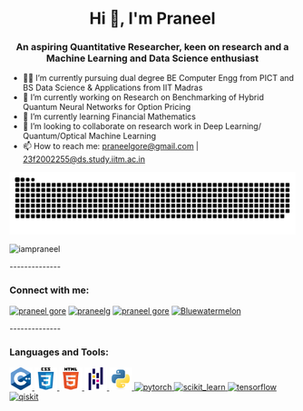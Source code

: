 <h1 align="center">Hi 👋, I'm Praneel </h1>
<h3 align="center">An aspiring Quantitative Researcher, keen on research and a Machine Learning and Data Science enthusiast</h3>

- 🧑‍🎓 I’m currently pursuing dual degree BE Computer Engg from PICT and BS Data Science & Applications from IIT Madras
- 🔭 I’m currently working on Research on Benchmarking of Hybrid Quantum Neural Networks for Option Pricing
- 🌱 I’m currently learning Financial Mathematics
- 👯 I’m looking to collaborate on research work in Deep Learning/ Quantum/Optical Machine Learning
- 📫 How to reach me: praneelgore@gmail.com | 23f2002255@ds.study.iitm.ac.in


<picture>
  <source media="(prefers-color-scheme: dark)" srcset="https://raw.githubusercontent.com/IAmPraneel/IAmPraneel/output/github-snake-dark.svg" />
  <source media="(prefers-color-scheme: light)" srcset="https://raw.githubusercontent.com/IAmPraneel/IAmPraneel/output/github-snake.svg" />
  <img alt="github-snake" src="https://raw.githubusercontent.com/IAmPraneel/IAmPraneel/output/github-snake.svg" />
</picture>


<p align="left"> <img src="https://komarev.com/ghpvc/?username=iampraneel&label=Profile%20views&color=0e75b6&style=flat" alt="iampraneel" /> </p>
--------------
<h3 align="left">Connect with me:</h3>
<p align="left">
<a href="https://linkedin.com/in/praneel-gore-5886a328a" target="blank"><img align="center" src="https://raw.githubusercontent.com/rahuldkjain/github-profile-readme-generator/master/src/images/icons/Social/linked-in-alt.svg" alt="praneel gore" height="30" width="40" /></a>
<a href="https://kaggle.com/praneelg" target="blank"><img align="center" src="https://raw.githubusercontent.com/rahuldkjain/github-profile-readme-generator/master/src/images/icons/Social/kaggle.svg" alt="praneelg" height="30" width="40" /></a>
<a href="https://codeforces.com/profile/Praneel_G" target="blank"><img align="center" src="https://raw.githubusercontent.com/rahuldkjain/github-profile-readme-generator/master/src/images/icons/Social/codeforces.svg" alt="praneel gore" height="30" width="40" /></a>
<a href="https://www.leetcode.com/Bluewatermelon" target="blank"><img align="center" src="https://raw.githubusercontent.com/rahuldkjain/github-profile-readme-generator/master/src/images/icons/Social/leet-code.svg" alt="Bluewatermelon" height="30" width="40" /></a>
</p>
--------------
<h3 align="left">Languages and Tools:</h3>
<p align="left"> <a href="https://www.w3schools.com/cpp/" target="_blank" rel="noreferrer"> <img src="https://raw.githubusercontent.com/devicons/devicon/master/icons/cplusplus/cplusplus-original.svg" alt="cplusplus" width="40" height="40"/> </a> <a href="https://www.w3schools.com/css/" target="_blank" rel="noreferrer"> <img src="https://raw.githubusercontent.com/devicons/devicon/master/icons/css3/css3-original-wordmark.svg" alt="css3" width="40" height="40"/> </a> <a href="https://www.w3.org/html/" target="_blank" rel="noreferrer"> <img src="https://raw.githubusercontent.com/devicons/devicon/master/icons/html5/html5-original-wordmark.svg" alt="html5" width="40" height="40"/> </a> <a href="https://pandas.pydata.org/" target="_blank" rel="noreferrer"> <img src="https://raw.githubusercontent.com/devicons/devicon/2ae2a900d2f041da66e950e4d48052658d850630/icons/pandas/pandas-original.svg" alt="pandas" width="40" height="40"/> </a> <a href="https://www.python.org" target="_blank" rel="noreferrer"> <img src="https://raw.githubusercontent.com/devicons/devicon/master/icons/python/python-original.svg" alt="python" width="40" height="40"/> </a> <a href="https://pytorch.org/" target="_blank" rel="noreferrer"> <img src="https://www.vectorlogo.zone/logos/pytorch/pytorch-icon.svg" alt="pytorch" width="40" height="40"/> </a> <a href="https://scikit-learn.org/" target="_blank" rel="noreferrer"> <img src="https://upload.wikimedia.org/wikipedia/commons/0/05/Scikit_learn_logo_small.svg" alt="scikit_learn" width="40" height="40"/> </a> <a href="https://www.tensorflow.org" target="_blank" rel="noreferrer"> <img src="https://www.vectorlogo.zone/logos/tensorflow/tensorflow-icon.svg" alt="tensorflow" width="40" height="40"/> </a>  <a href="https://docs.quantum.ibm.com/" target="_blank" rel="noreferrer"> <img src="https://encrypted-tbn0.gstatic.com/images?q=tbn:ANd9GcSiEI4Bu0HjAQkn3a_PSgb9WbaXkS5YnFj_1g&s" alt="qiskit" width="40" height="40"/> </a>  
</p>

